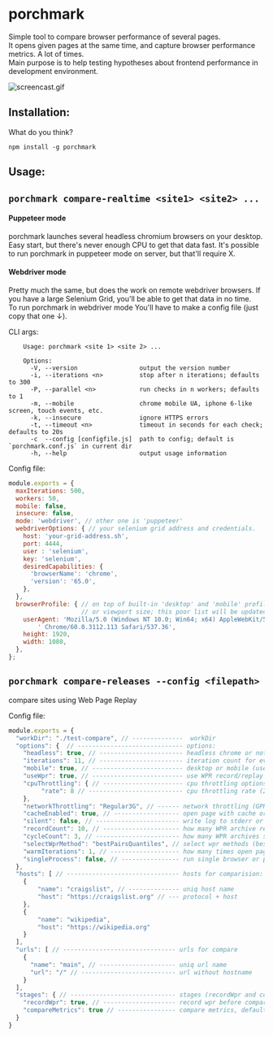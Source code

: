 # porchmark
Simple tool to compare browser performance of several pages.  
It opens given pages at the same time, and capture browser performance metrics. A lot of times.  
Main purpose is to help testing hypotheses about frontend performance in development environment.  

![screencast.gif](http://mcornholio-s3.s3.amazonaws.com/porchmark-screencast-3.gif)  

## Installation:
What do you think?  
```
npm install -g porchmark
```

## Usage:

## `porchmark compare-realtime <site1> <site2> ...`

#### Puppeteer mode
porchmark launches several headless chromium browsers on your desktop. Easy start, but there's never enough CPU to get that data fast. It's possible to run porchmark in puppeteer mode on server, but that'll require X.  

#### Webdriver mode
Pretty much the same, but does the work on remote webdriver browsers. If you have a large Selenium Grid, you'll be able to get that data in no time.  
To run porchmark in webdriver mode You'll have to make a config file (just copy that one ↓).

CLI args:
```
    Usage: porchmark <site 1> <site 2> ...

    Options:
      -V, --version                 output the version number
      -i, --iterations <n>          stop after n iterations; defaults to 300
      -P, --parallel <n>            run checks in n workers; defaults to 1
      -m, --mobile                  chrome mobile UA, iphone 6-like screen, touch events, etc.
      -k, --insecure                ignore HTTPS errors
      -t, --timeout <n>             timeout in seconds for each check; defaults to 20s
      -c  --config [configfile.js]  path to config; default is `porchmark.conf.js` in current dir
      -h, --help                    output usage information
```

Config file:
```js
module.exports = {
  maxIterations: 500,
  workers: 50,
  mobile: false,
  insecure: false,
  mode: 'webdriver', // other one is 'puppeteer'
  webdriverOptions: { // your selenium grid address and credentials.
    host: 'your-grid-address.sh',
    port: 4444,
    user : 'selenium',
    key: 'selenium',
    desiredCapabilities: {
      'browserName': 'chrome',
      'version': '65.0',
    },
  },
  browserProfile: { // on top of built-in 'desktop' and 'mobile' profiles, you can overwrite User-Agent
                    // or viewport size; this poor list will be updated soon
    userAgent: 'Mozilla/5.0 (Windows NT 10.0; Win64; x64) AppleWebKit/537.36 (KHTML, like Gecko)' +
        ' Chrome/60.0.3112.113 Safari/537.36',
    height: 1920,
    width: 1080,
  },
};

```

## `porchmark compare-releases --config <filepath>`

compare sites using Web Page Replay

Config file: 

```js
module.exports = {
  "workDir": "./test-compare", // --------------  workDir
  "options": {  // ----------------------------- options:
    "headless": true, // ----------------------- headless chrome or not, default=true
    "iterations": 11, // ----------------------- iteration count for every WPR archive, default=11
    "mobile": true, // ------------------------- desktop or mobile (user-agent and viewport changed), default=false
    "useWpr": true, // ------------------------- use WPR record/replay or not, default=true
    "cpuThrottling": { // ---------------------- cpu throttling options, default=null
         "rate": 8 // -------------------------- cpu throttling rate (2, 4, 6 ...)
    },
    "networkThrottling": "Regular3G", // ------ network throttling (GPRS, Regular2G, Good2G, Regular3G, Good3G, Regular4G, DSL, WiFi), default=null
    "cacheEnabled": true, // ------------------ open page with cache or not, default=true
    "silent": false, // ----------------------- write log to stderr or not, default=false
    "recordCount": 10, // --------------------- how many WPR archive record for every site url, default=10
    "cycleCount": 3, // ----------------------- how many WPR archives select from recorded WPR archives, default=1
    "selectWprMethod": "bestPairsQuantiles", // select wpr methods (bestPairsCloser, bestPairsQuantiles), default=bestPairsQuantiles
    "warmIterations": 1, // ------------------- how many times open page before compare, default=1
    "singleProcess": false, // ---------------- run single browser or parallel, default=false
  },
  "hosts": [ // ------------------------------- hosts for comparision: only 2 hosts
    {
        "name": "craigslist", // -------------- uniq host name
        "host": "https://craigslist.org" // --- protocol + host
    },
    {
        "name": "wikipedia",
        "host": "https://wikipedia.org"
    }
  ],
  "urls": [ // ------------------------------- urls for compare
    {
      "name": "main", // --------------------- uniq url name
      "url": "/" // -------------------------- url without hostname
    }
  ],
  "stages": { // ----------------------------- stages (recordWpr and compareMetrics)
    "recordWpr": true, // -------------------- record wpr before compare, default=true
    "compareMetrics": true // ---------------- compare metrics, default=true
  }
}
```
